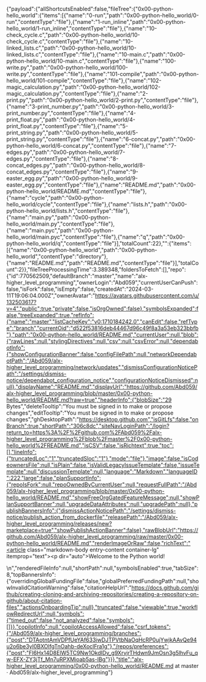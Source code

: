 {"payload":{"allShortcutsEnabled":false,"fileTree":{"0x00-python-hello_world":{"items":[{"name":"0-run","path":"0x00-python-hello_world/0-run","contentType":"file"},{"name":"1-run_inline","path":"0x00-python-hello_world/1-run_inline","contentType":"file"},{"name":"10-check_cycle.c","path":"0x00-python-hello_world/10-check_cycle.c","contentType":"file"},{"name":"10-linked_lists.c","path":"0x00-python-hello_world/10-linked_lists.c","contentType":"file"},{"name":"10-main.c","path":"0x00-python-hello_world/10-main.c","contentType":"file"},{"name":"100-write.py","path":"0x00-python-hello_world/100-write.py","contentType":"file"},{"name":"101-compile","path":"0x00-python-hello_world/101-compile","contentType":"file"},{"name":"102-magic_calculation.py","path":"0x00-python-hello_world/102-magic_calculation.py","contentType":"file"},{"name":"2-print.py","path":"0x00-python-hello_world/2-print.py","contentType":"file"},{"name":"3-print_number.py","path":"0x00-python-hello_world/3-print_number.py","contentType":"file"},{"name":"4-print_float.py","path":"0x00-python-hello_world/4-print_float.py","contentType":"file"},{"name":"5-print_string.py","path":"0x00-python-hello_world/5-print_string.py","contentType":"file"},{"name":"6-concat.py","path":"0x00-python-hello_world/6-concat.py","contentType":"file"},{"name":"7-edges.py","path":"0x00-python-hello_world/7-edges.py","contentType":"file"},{"name":"8-concat_edges.py","path":"0x00-python-hello_world/8-concat_edges.py","contentType":"file"},{"name":"9-easter_egg.py","path":"0x00-python-hello_world/9-easter_egg.py","contentType":"file"},{"name":"README.md","path":"0x00-python-hello_world/README.md","contentType":"file"},{"name":"cycle","path":"0x00-python-hello_world/cycle","contentType":"file"},{"name":"lists.h","path":"0x00-python-hello_world/lists.h","contentType":"file"},{"name":"main.py","path":"0x00-python-hello_world/main.py","contentType":"file"},{"name":"main.pyc","path":"0x00-python-hello_world/main.pyc","contentType":"file"},{"name":"q","path":"0x00-python-hello_world/q","contentType":"file"}],"totalCount":22},"":{"items":[{"name":"0x00-python-hello_world","path":"0x00-python-hello_world","contentType":"directory"},{"name":"README.md","path":"README.md","contentType":"file"}],"totalCount":2}},"fileTreeProcessingTime":3.389348,"foldersToFetch":[],"repo":{"id":770562509,"defaultBranch":"master","name":"alx-higher_level_programming","ownerLogin":"Abd059","currentUserCanPush":false,"isFork":false,"isEmpty":false,"createdAt":"2024-03-11T19:06:04.000Z","ownerAvatar":"https://avatars.githubusercontent.com/u/132503617?v=4","public":true,"private":false,"isOrgOwned":false},"symbolsExpanded":false,"treeExpanded":true,"refInfo":{"name":"master","listCacheKey":"v0:1710184242.0","canEdit":false,"refType":"branch","currentOid":"d522f53816deb44467d96c49f8a3a53eb323bbfb"},"path":"0x00-python-hello_world/README.md","currentUser":null,"blob":{"rawLines":null,"stylingDirectives":null,"csv":null,"csvError":null,"dependabotInfo":{"showConfigurationBanner":false,"configFilePath":null,"networkDependabotPath":"/Abd059/alx-higher_level_programming/network/updates","dismissConfigurationNoticePath":"/settings/dismiss-notice/dependabot_configuration_notice","configurationNoticeDismissed":null},"displayName":"README.md","displayUrl":"https://github.com/Abd059/alx-higher_level_programming/blob/master/0x00-python-hello_world/README.md?raw=true","headerInfo":{"blobSize":"29 Bytes","deleteTooltip":"You must be signed in to make or propose changes","editTooltip":"You must be signed in to make or propose changes","ghDesktopPath":"https://desktop.github.com","isGitLfs":false,"onBranch":true,"shortPath":"306c8dc","siteNavLoginPath":"/login?return_to=https%3A%2F%2Fgithub.com%2FAbd059%2Falx-higher_level_programming%2Fblob%2Fmaster%2F0x00-python-hello_world%2FREADME.md","isCSV":false,"isRichtext":true,"toc":[],"lineInfo":{"truncatedLoc":"1","truncatedSloc":"1"},"mode":"file"},"image":false,"isCodeownersFile":null,"isPlain":false,"isValidLegacyIssueTemplate":false,"issueTemplate":null,"discussionTemplate":null,"language":"Markdown","languageID":222,"large":false,"planSupportInfo":{"repoIsFork":null,"repoOwnedByCurrentUser":null,"requestFullPath":"/Abd059/alx-higher_level_programming/blob/master/0x00-python-hello_world/README.md","showFreeOrgGatedFeatureMessage":null,"showPlanSupportBanner":null,"upgradeDataAttributes":null,"upgradePath":null},"publishBannersInfo":{"dismissActionNoticePath":"/settings/dismiss-notice/publish_action_from_dockerfile","releasePath":"/Abd059/alx-higher_level_programming/releases/new?marketplace=true","showPublishActionBanner":false},"rawBlobUrl":"https://github.com/Abd059/alx-higher_level_programming/raw/master/0x00-python-hello_world/README.md","renderImageOrRaw":false,"richText":"<article class=\"markdown-body entry-content container-lg\" itemprop=\"text\"><p dir=\"auto\">Welcome to the Python world!</p>\n</article>","renderedFileInfo":null,"shortPath":null,"symbolsEnabled":true,"tabSize":8,"topBannersInfo":{"overridingGlobalFundingFile":false,"globalPreferredFundingPath":null,"showInvalidCitationWarning":false,"citationHelpUrl":"https://docs.github.com/github/creating-cloning-and-archiving-repositories/creating-a-repository-on-github/about-citation-files","actionsOnboardingTip":null},"truncated":false,"viewable":true,"workflowRedirectUrl":null,"symbols":{"timed_out":false,"not_analyzed":false,"symbols":[]}},"copilotInfo":null,"copilotAccessAllowed":false,"csrf_tokens":{"/Abd059/alx-higher_level_programming/branches":{"post":"DTAotntAmVDPfUeYAf633iwDJTPVtbNaOqHcRP0ujYwjkAAvQe94u2o6be3yI0BXOlfgTnOahb-deXoclFra1g"},"/repos/preferences":{"post":"FI6Hx14D8ElW5TC9Nw1OkdIDv_g9XrvjrTHdwn9JmOsn3g5lhvFu_qw-EFX-ZY3jTf_Mn7uRPXMioab5as-IBg"}}},"title":"alx-higher_level_programming/0x00-python-hello_world/README.md at master · Abd059/alx-higher_level_programming"}